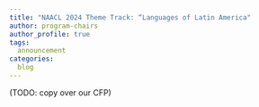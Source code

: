 ```yaml
---
title: "NAACL 2024 Theme Track: “Languages of Latin America"
author: program-chairs
author_profile: true
tags:
  announcement
categories:
  blog
---
```


(TODO: copy over our CFP) 
